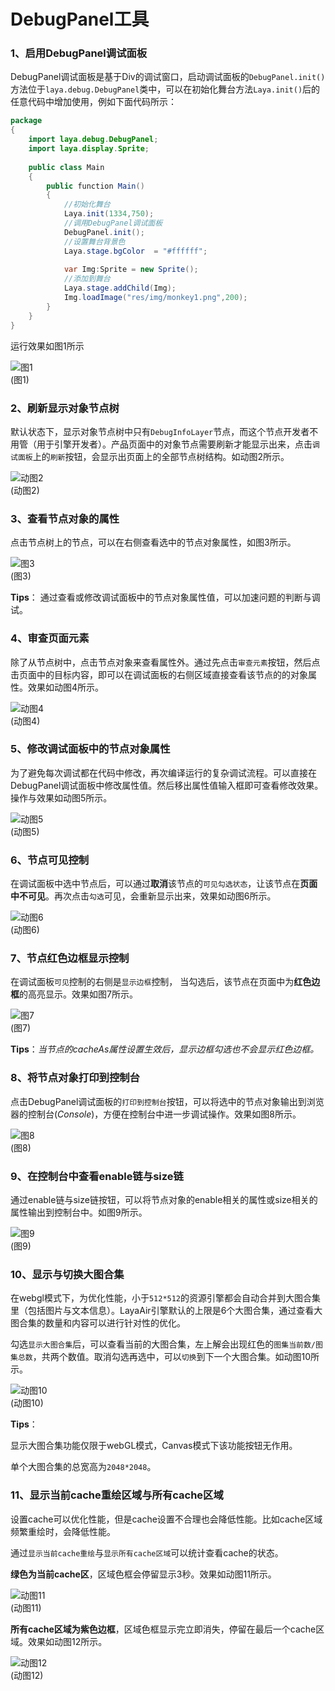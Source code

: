 # DebugPanel工具

### 1、启用DebugPanel调试面板

DebugPanel调试面板是基于Div的调试窗口，启动调试面板的`DebugPanel.init()`方法位于`laya.debug.DebugPanel`类中，可以在初始化舞台方法`Laya.init()`后的任意代码中增加使用，例如下面代码所示：

```java
package
{
	import laya.debug.DebugPanel;
	import laya.display.Sprite;
	
	public class Main
	{
		public function Main()
		{
			//初始化舞台
			Laya.init(1334,750);    
			//调用DebugPanel调试面板
			DebugPanel.init();
			//设置舞台背景色
			Laya.stage.bgColor  = "#ffffff";
			
			var Img:Sprite = new Sprite(); 			 
			//添加到舞台
			Laya.stage.addChild(Img);   
			Img.loadImage("res/img/monkey1.png",200); 	
		}
	}
}
```

运行效果如图1所示

![图1](img/1.png) <br /> (图1)



### 2、刷新显示对象节点树

默认状态下，显示对象节点树中只有`DebugInfoLayer`节点，而这个节点开发者不用管（用于引擎开发者）。产品页面中的对象节点需要刷新才能显示出来，点击`调试面板`上的`刷新`按钮，会显示出页面上的全部节点树结构。如动图2所示。

![动图2](img/2.gif) <br /> (动图2)



### 3、查看节点对象的属性

点击节点树上的节点，可以在右侧查看选中的节点对象属性，如图3所示。

![图3](img/3.png) <br /> (图3)

**Tips**： 通过查看或修改调试面板中的节点对象属性值，可以加速问题的判断与调试。



### 4、审查页面元素

除了从节点树中，点击节点对象来查看属性外。通过先点击`审查元素`按钮，然后点击页面中的目标内容，即可以在调试面板的右侧区域直接查看该节点的的对象属性。效果如动图4所示。

![动图4](img/4.gif) <br /> (动图4)





### 5、修改调试面板中的节点对象属性

为了避免每次调试都在代码中修改，再次编译运行的复杂调试流程。可以直接在DebugPanel调试面板中修改属性值。然后移出属性值输入框即可查看修改效果。操作与效果如动图5所示。

![动图5](img/5.gif) <br /> (动图5)



### 6、节点可见控制

在调试面板中选中节点后，可以通过**取消**该节点的`可见勾选状态`，让该节点在**页面中不可见**。再次点击`勾选`可见，会重新显示出来，效果如动图6所示。

![动图6](img/6.gif) <br /> (动图6)





### 7、节点红色边框显示控制

在调试面板`可见`控制的右侧是`显示边框`控制， 当勾选后，该节点在页面中为**红色边框**的高亮显示。效果如图7所示。

![图7](img/7.png) <br /> (图7)

**Tips**：*当节点的cacheAs属性设置生效后，显示边框勾选也不会显示红色边框。*



### 8、将节点对象打印到控制台 

点击DebugPanel调试面板的`打印到控制台`按钮，可以将选中的节点对象输出到浏览器的控制台(*Console*)，方便在控制台中进一步调试操作。效果如图8所示。

![图8](img/8.png) <br /> (图8)



### 9、在控制台中查看enable链与size链

通过enable链与size链按钮，可以将节点对象的enable相关的属性或size相关的属性输出到控制台中。如图9所示。

![图9](img/9.png) <br /> (图9)



### 10、显示与切换大图合集

在webgl模式下，为优化性能，小于`512*512`的资源引擎都会自动合并到大图合集里（包括图片与文本信息）。LayaAir引擎默认的上限是6个大图合集，通过查看大图合集的数量和内容可以进行针对性的优化。

勾选`显示大图合集`后，可以查看当前的大图合集，左上解会出现红色的`图集当前数/图集总数`，共两个数值。取消勾选再选中，可以`切换`到下一个大图合集。如动图10所示。

![动图10](img/10.gif) <br /> (动图10)

**Tips**：

显示大图合集功能仅限于webGL模式，Canvas模式下该功能按钮无作用。

单个大图合集的总宽高为`2048*2048`。





### 11、显示当前cache重绘区域与所有cache区域

设置cache可以优化性能，但是cache设置不合理也会降低性能。比如cache区域频繁重绘时，会降低性能。

通过`显示当前cache重绘`与`显示所有cache区域`可以统计查看cache的状态。

**绿色为当前cache区**，区域色框会停留显示3秒。效果如动图11所示。

![动图11](img/11.gif) <br /> (动图11)


**所有cache区域为紫色边框**，区域色框显示完立即消失，停留在最后一个cache区域。效果如动图12所示。

![动图12](img/12.gif) <br /> (动图12)







 

